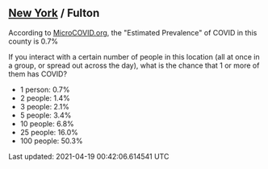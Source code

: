 
## [New York](/united-states/new-york) / Fulton

According to [MicroCOVID.org](http://microcovid.org),
the "Estimated Prevalence" of COVID in this county is 0.7%

If you interact with a certain number of people in this location
(all at once in a group, or spread out across the day), what is the chance that
1 or more of them has COVID?

- 1 person: 0.7%
- 2 people: 1.4%
- 3 people: 2.1%
- 5 people: 3.4%
- 10 people: 6.8%
- 25 people: 16.0%
- 100 people: 50.3%

Last updated: 2021-04-19 00:42:06.614541 UTC
